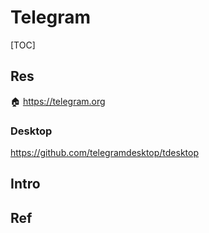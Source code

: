 # Telegram

[TOC]



## Res
🏠 https://telegram.org




### Desktop
https://github.com/telegramdesktop/tdesktop



## Intro


## Ref

